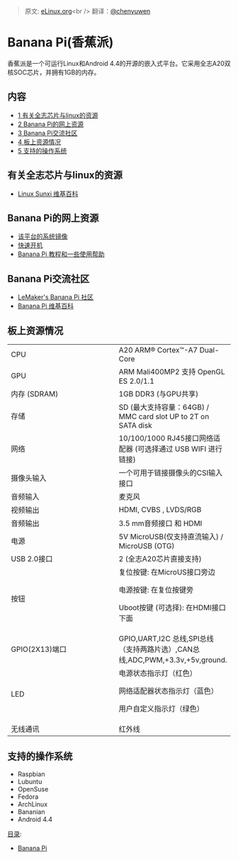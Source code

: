 > 原文: [eLinux.org](http://eLinux.org/Banana_Pi "http://eLinux.org/Banana_Pi")<br />
> 翻译：[@chenyuwen](https://github.com/chenyuwen)


# Banana Pi(香蕉派)



香蕉派是一个可运行Linux和Android 4.4的开源的嵌入式平台。它采用全志A20双核SOC芯片，并拥有1GB的内存。


## 内容

-   [1 有关全志芯片与linux的资源](#linux-on-allwinner-soc-resources)
-   [2 Banana Pi的网上资源](#banana-pi-resources)
-   [3 Banana Pi交流社区](#banana-pi-community)
-    [4 板上资源情况](#specifications)
-    [5 支持的操作系统](#os-support)

## 有关全志芯片与linux的资源

-   [Linux Sunxi 维基百科](http://linux-sunxi.org)

## Banana Pi的网上资源

-   [该平台的系统镜像](http://www.lemaker.org/resources/9-38/image_files.html)
-   [快速开机](http://www.lemaker.org/resources/9-39/banana_pi_quick_start_guide.html)
-   [Banana Pi 教程和一些使用帮助](http://banoffeepiserver.com/)

## Banana Pi交流社区

-   [LeMaker's Banana Pi 社区](http://forum.lemaker.org/)
-   [Banana Pi 维基百科](http://wiki.lemaker.org/Main_Page)



## 板上资源情况

<table>
<col width="50%" />
<col width="50%" />
<tbody>
<tr class="odd">
<td align="left">CPU</td>
<td align="left">A20 ARM® Cortex™-A7 Dual-Core</td>
</tr>
<tr class="even">
<td align="left">GPU</td>
<td align="left">ARM Mali400MP2 支持 OpenGL ES 2.0/1.1</td>
</tr>
<tr class="odd">
<td align="left">内存 (SDRAM)</td>
<td align="left">1GB DDR3 (与GPU共享)</td>
</tr>
<tr class="even">
<td align="left">存储</td>
<td align="left">SD (最大支持容量：64GB) / MMC card slot UP to 2T on SATA disk</td>
</tr>
<tr class="odd">
<td align="left">网络</td>
<td align="left">10/100/1000 RJ45接口网络适配器 (可选择通过 USB WIFI 进行链接)</td>
</tr>
<tr class="even">
<td align="left">摄像头输入</td>
<td align="left">一个可用于链接摄像头的CSI输入接口</td>
</tr>
<tr class="odd">
<td align="left">音频输入</td>
<td align="left">麦克风</td>
</tr>
<tr class="even">
<td align="left">视频输出</td>
<td align="left">HDMI, CVBS , LVDS/RGB</td>
</tr>
<tr class="odd">
<td align="left">音频输出</td>
<td align="left">3.5 mm音频接口 和 HDMI</td>
</tr>
<tr class="even">
<td align="left">电源</td>
<td align="left">5V MicroUSB(仅支持直流输入) / MicroUSB (OTG)</td>
</tr>
<tr class="odd">
<td align="left">USB 2.0接口</td>
<td align="left">2 (全志A20芯片直接支持)</td>
</tr>
<tr class="even">
<td align="left">按钮</td>
<td align="left">复位按键: 在MicroUS接口旁边
<p>电源按键: 在复位按键旁</p>
<p>Uboot按键 (可选择): 在HDMI接口下面</p></td>
</tr>
<tr class="odd">
<td align="left">GPIO(2X13)端口</td>
<td align="left">GPIO,UART,I2C 总线,SPI总线（支持两路片选）,CAN总线,ADC,PWM,+3.3v,+5v,ground.</td>
</tr>
<tr class="even">
<td align="left">LED</td>
<td align="left">电源状态指示灯（红色）
<p>网络适配器状态指示灯（蓝色）</p>
<p>用户自定义指示灯（绿色）</p></td>
</tr>
<tr class="odd">
<td align="left">无线通讯</td>
<td align="left">红外线</td>
</tr>
</tbody>
</table>

## 支持的操作系统

-   Raspbian
-   Lubuntu
-   OpenSuse
-   Fedora
-   ArchLinux
-   Bananian
-   Android 4.4


[目录](http://eLinux.org/Special:Categories "Special:Categories"):

-   [Banana
    Pi](http://eLinux.org/index.php?title=Category:Banana_Pi&action=edit&redlink=1 "Category:Banana Pi (page does not exist)")

